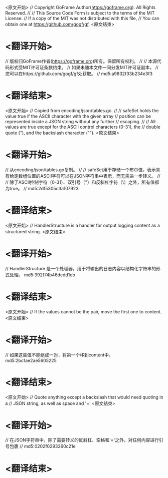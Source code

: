 
<原文开始>
// Copyright GoFrame Author(https://goframe.org). All Rights Reserved.
//
// This Source Code Form is subject to the terms of the MIT License.
// If a copy of the MIT was not distributed with this file,
// You can obtain one at https://github.com/gogf/gf.
<原文结束>

# <翻译开始>
// 版权归GoFrame作者(https://goframe.org)所有。保留所有权利。
//
// 本源代码形式受MIT许可证条款约束。
// 如果未随本文件一同分发MIT许可证副本，
// 您可以在https://github.com/gogf/gf处获取。
// md5:a9832f33b234e3f3
# <翻译结束>


<原文开始>
// Copied from encoding/json/tables.go.
//
// safeSet holds the value true if the ASCII character with the given array
// position can be represented inside a JSON string without any further
// escaping.
//
// All values are true except for the ASCII control characters (0-31), the
// double quote ("), and the backslash character ("\").
<原文结束>

# <翻译开始>
// 从encoding/json/tables.go复制。
//
// safeSet用于存储一个布尔值，表示具有给定数组位置的ASCII字符可以在JSON字符串中表示，而无需进一步转义。
//
// 除了ASCII控制字符（0-31）、双引号（"）和反斜杠字符（\）之外，所有值都为true。
// md5:2df5305c3a107923
# <翻译结束>


<原文开始>
// HandlerStructure is a handler for output logging content as a structured string.
<原文结束>

# <翻译开始>
// HandlerStructure 是一个处理器，用于将输出的日志内容以结构化字符串的形式处理。 md5:392f74b46dcdd1eb
# <翻译结束>


<原文开始>
// If the values cannot be the pair, move the first one to content.
<原文结束>

# <翻译开始>
// 如果这些值不能组成一对，将第一个移到content中。 md5:2bc1ae2ae5605225
# <翻译结束>


<原文开始>
			// Quote anything except a backslash that would need quoting in a
			// JSON string, as well as space and '='
<原文结束>

# <翻译开始>
// 在JSON字符串中，除了需要转义的反斜杠、空格和'='之外，对任何内容进行引号包裹
// md5:0202f0293260c21e
# <翻译结束>

